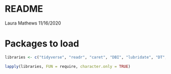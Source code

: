 README
================
Laura Mathews
11/16/2020

# Packages to load

``` r
libraries <- c("tidyverse", "readr", "caret", "DBI", "lubridate", "DT", "knitr", "shiny", "shinydashboard", "ggplot2", "rmarkdown")

lapply(libraries, FUN = require, character.only = TRUE)
```
